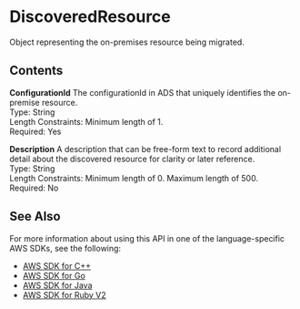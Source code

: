# DiscoveredResource<a name="API_DiscoveredResource"></a>

Object representing the on\-premises resource being migrated\.

## Contents<a name="API_DiscoveredResource_Contents"></a>

 **ConfigurationId**   <a name="migrationhub-Type-DiscoveredResource-ConfigurationId"></a>
The configurationId in ADS that uniquely identifies the on\-premise resource\.  
Type: String  
Length Constraints: Minimum length of 1\.  
Required: Yes

 **Description**   <a name="migrationhub-Type-DiscoveredResource-Description"></a>
A description that can be free\-form text to record additional detail about the discovered resource for clarity or later reference\.  
Type: String  
Length Constraints: Minimum length of 0\. Maximum length of 500\.  
Required: No

## See Also<a name="API_DiscoveredResource_SeeAlso"></a>

For more information about using this API in one of the language\-specific AWS SDKs, see the following:
+  [AWS SDK for C\+\+](https://docs.aws.amazon.com/goto/SdkForCpp/AWSMigrationHub-2017-05-31/DiscoveredResource) 
+  [AWS SDK for Go](https://docs.aws.amazon.com/goto/SdkForGoV1/AWSMigrationHub-2017-05-31/DiscoveredResource) 
+  [AWS SDK for Java](https://docs.aws.amazon.com/goto/SdkForJava/AWSMigrationHub-2017-05-31/DiscoveredResource) 
+  [AWS SDK for Ruby V2](https://docs.aws.amazon.com/goto/SdkForRubyV2/AWSMigrationHub-2017-05-31/DiscoveredResource) 